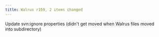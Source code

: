 ```yaml
---
title: Walrus r159, 2 items changed
---
```


Update svn:ignore properties (didn't get moved when Walrus files moved into subdirectory)
